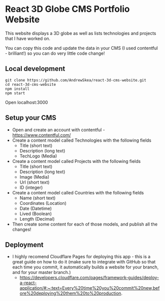 # React 3D Globe CMS Portfolio Website

This website displays a 3D globe as well as lists technologies and projects that I have worked on.

You can copy this code and update the data in your CMS (I used contentful - brilliant!) so you can do very little code change!

## Local development

```
git clone https://github.com/AndrewSkea/react-3d-cms-website.git
cd react-3d-cms-website
npm install
npm start
```

Open localhost:3000

## Setup your CMS

- Open and create an account with contentful - https://www.contentful.com/
- Create a content model called Technologies with the following fields
  - Title (short text)
  - Description (long text)
  - TechLogo (Media)
- Create a content model called Projects with the following fields
  - Title (short text)
  - Description (long text)
  - Image (Media)
  - Url (short text)
  - ID (integer)
- Create a content model called Countries with the following fields
  - Name (short text)
  - Coordinates (Location)
  - Date (Datetime)
  - Lived (Boolean)
  - Length (Decimal)
- Then create some content for each of those models, and publish all the changes!

## Deployment

- I highly recomend Cloudflare Pages for deploying this app - this is a great guide on how to do it (make sure to integrate with GitHub so that each time you commit, it automatically builds a website for your branch, and for your master branch.)
  - https://developers.cloudflare.com/pages/framework-guides/deploy-a-react-application/#:~:text=Every%20time%20you%20commit%20new,before%20deploying%20them%20to%20production.
